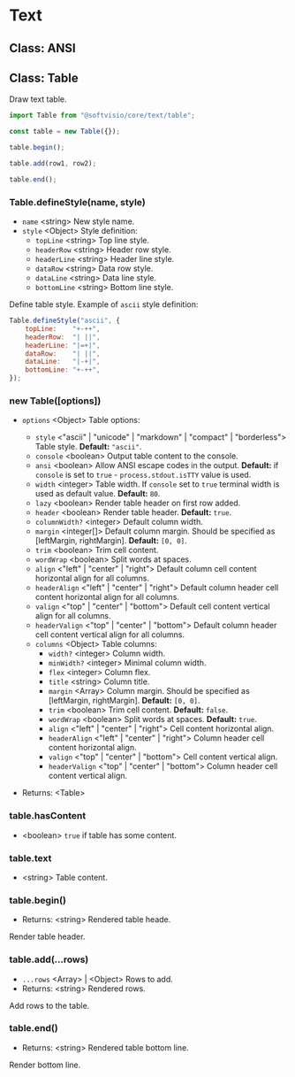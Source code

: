 # Text

## Class: ANSI

## Class: Table

Draw text table.

```javascript
import Table from "@softvisio/core/text/table";

const table = new Table({});

table.begin();

table.add(row1, row2);

table.end();
```

### Table.defineStyle(name, style)

-   `name` <string\> New style name.
-   `style` <Object\> Style definition:
    -   `topLine` <string\> Top line style.
    -   `headerRow` <string\> Header row style.
    -   `headerLine` <string\> Header line style.
    -   `dataRow` <string\> Data row style.
    -   `dataLine` <string\> Data line style.
    -   `bottomLine` <string\> Bottom line style.

Define table style. Example of `ascii` style definition:

<!-- prettier-ignore -->
```javascript
Table.defineStyle("ascii", {
    topLine:    "+-++",
    headerRow:  "| ||",
    headerLine: "|=+|",
    dataRow:    "| ||",
    dataLine:   "|-+|",
    bottomLine: "+-++",
});
```

### new Table([options])

-   `options` <Object\> Table options:

    -   `style` <"ascii" | "unicode" | "markdown" | "compact" | "borderless"\> Table style. **Default:** `"ascii"`.
    -   `console` <boolean\> Output table content to the console.
    -   `ansi` <boolean\> Allow ANSI escape codes in the output. **Default:** if `console` is set to `true` - `process.stdout.isTTY` value is used.
    -   `width` <integer\> Table width. If `console` set to `true` terminal width is used as default value. **Default:** `80`.
    -   `lazy` <boolean\> Render table header on first row added.
    -   `header` <boolean\> Render table header. **Default:** `true`.
    -   `columnWidth?` <integer\> Default column width.
    -   `margin` <integer[]\> Default column margin. Should be specified as [leftMargin, rightMargin]. **Default:** `[0, 0]`.
    -   `trim` <boolean\> Trim cell content.
    -   `wordWrap` <boolean\> Split words at spaces.
    -   `align` <"left" | "center" | "right"\> Default column cell content horizontal align for all columns.
    -   `headerAlign` <"left" | "center" | "right"\> Default column header cell content horizontal align for all columns.
    -   `valign` <"top" | "center" | "bottom"\> Default cell content vertical align for all columns.
    -   `headerValign` <"top" | "center" | "bottom"\> Default column header cell content vertical align for all columns.
    -   `columns` <Object\> Table columns:
        -   `width?` <integer\> Column width.
        -   `minWidth?` <integer\> Minimal column width.
        -   `flex` <integer\> Column flex.
        -   `title` <string\> Column title.
        -   `margin` <Array\> Column margin. Should be specified as [leftMargin, rightMargin]. **Default:** `[0, 0]`.
        -   `trim` <boolean\> Trim cell content. **Default:** `false`.
        -   `wordWrap` <boolean\> Split words at spaces. **Default:** `true`.
        -   `align` <"left" | "center" | "right"\> Cell content horizontal align.
        -   `headerAlign` <"left" | "center" | "right"\> Column header cell content horizontal align.
        -   `valign` <"top" | "center" | "bottom"\> Cell content vertical align.
        -   `headerValign` <"top" | "center" | "bottom"\> Column header cell content vertical align.

-   Returns: <Table\>

### table.hasContent

-   <boolean\> `true` if table has some content.

### table.text

-   <string\> Table content.

### table.begin()

-   Returns: <string\> Rendered table heade.

Render table header.

### table.add(...rows)

-   `...rows` <Array\> | <Object\> Rows to add.
-   Returns: <string\> Rendered rows.

Add rows to the table.

### table.end()

-   Returns: <string\> Rendered table bottom line.

Render bottom line.
